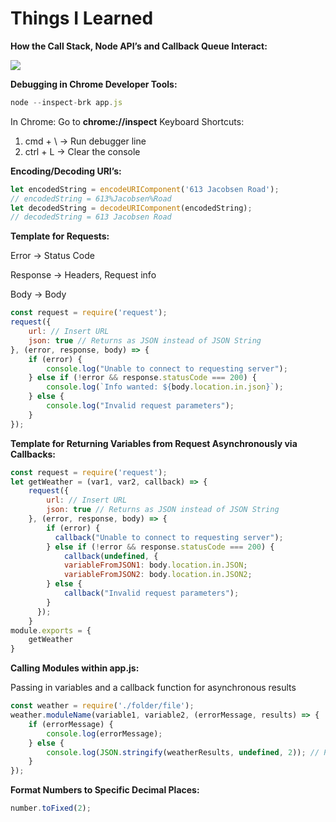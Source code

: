 # Things I Learned
**How the Call Stack, Node API’s and Callback Queue Interact:**

![](https://d2mxuefqeaa7sj.cloudfront.net/s_1C518EE6BA31D580E00A0AEA27C9EE5C6D3A192219E23A8F81FF47DE03B54C6A_1523383780362_Screen+Shot+2018-04-10+at+2.08.38+PM.png)


**Debugging in Chrome Developer Tools:**
```javascript
node --inspect-brk app.js
```
In Chrome: Go to **chrome://inspect**
Keyboard Shortcuts:

1. cmd + \ → Run debugger line
2. ctrl + L → Clear the console

**Encoding/Decoding URI’s:**
```javascript
let encodedString = encodeURIComponent('613 Jacobsen Road');
// encodedString = 613%Jacobsen%Road
let decodedString = decodeURIComponent(encodedString);
// decodedString = 613 Jacobsen Road
```

**Template for Requests:**

Error → Status Code

Response → Headers, Request info

Body → Body

```javascript
const request = require('request');
request({
    url: // Insert URL
    json: true // Returns as JSON instead of JSON String
}, (error, response, body) => {
    if (error) {
        console.log("Unable to connect to requesting server");
    } else if (!error && response.statusCode === 200) {
        console.log(`Info wanted: ${body.location.in.json}`);
    } else {
        console.log("Invalid request parameters");
    }
});
```

**Template for Returning Variables from Request Asynchronously via Callbacks:**

```javascript
const request = require('request');
let getWeather = (var1, var2, callback) => {
    request({
        url: // Insert URL
        json: true // Returns as JSON instead of JSON String
    }, (error, response, body) => {
        if (error) {
          callback("Unable to connect to requesting server");
        } else if (!error && response.statusCode === 200) {
            callback(undefined, {
            variableFromJSON1: body.location.in.JSON;
            variableFromJSON2: body.location.in.JSON2;    
        } else {
            callback("Invalid request parameters");
        }
      });
    }
module.exports = {
    getWeather
}
```

**Calling Modules within app.js:**

Passing in variables and a callback function for asynchronous results

```javascript
const weather = require('./folder/file');
weather.moduleName(variable1, variable2, (errorMessage, results) => {
    if (errorMessage) {
        console.log(errorMessage); 
    } else {
        console.log(JSON.stringify(weatherResults, undefined, 2)); // Prettify the results
    }
});
```
**Format Numbers to Specific Decimal Places:**
```javascript
number.toFixed(2);
```

